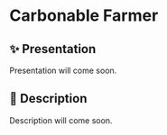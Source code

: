 # Carbonable Farmer

## ✨ Presentation

Presentation will come soon.

## 📖 Description

Description will come soon.